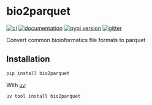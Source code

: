 # bio2parquet

[![ci](https://github.com/bio2parquet/bio2parquet/workflows/ci/badge.svg)](https://github.com/bio2parquet/bio2parquet/actions?query=workflow%3Aci)
[![documentation](https://img.shields.io/badge/docs-mkdocs-708FCC.svg?style=flat)](https://bio2parquet.github.io/bio2parquet/)
[![pypi version](https://img.shields.io/pypi/v/bio2parquet.svg)](https://pypi.org/project/bio2parquet/)
[![gitter](https://badges.gitter.im/join%20chat.svg)](https://app.gitter.im/#/room/#bio2parquet:gitter.im)

Convert common bioinformatics file formats to parquet

## Installation

```bash
pip install bio2parquet
```

With [`uv`](https://docs.astral.sh/uv/):

```bash
uv tool install bio2parquet
```
